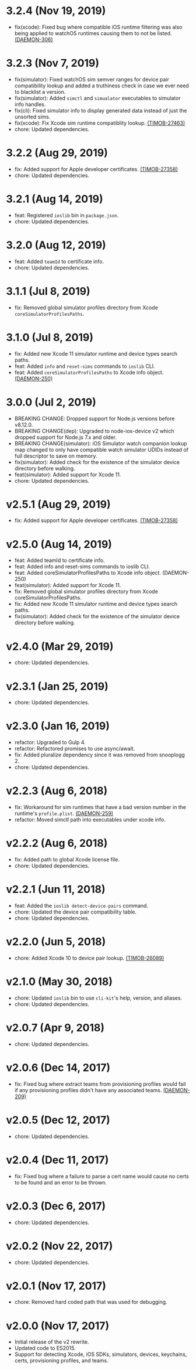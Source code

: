 # 3.2.4 (Nov 19, 2019)

 * fix(xcode): Fixed bug where compatible iOS runtime filtering was also being applied to watchOS
   runtimes causing them to not be listed.
   [(DAEMON-306)](https://jira.appcelerator.org/browse/DAEMON-306)

# 3.2.3 (Nov 7, 2019)

 * fix(simulator): Fixed watchOS sim semver ranges for device pair compatibility lookup and added a
   truthiness check in case we ever need to blacklist a version.
 * fix(simulator): Added `simctl` and `simualator` executables to simulator info handles.
 * fix(cli): Fixed simulator info to display generated data instead of just the unsorted sims.
 * fix(xcode): Fix Xcode sim runtime compatiblity lookup.
   [(TIMOB-27463)](https://jira.appcelerator.org/browse/TIMOB-27463)
 * chore: Updated dependencies.

# 3.2.2 (Aug 29, 2019)

 * fix: Added support for Apple developer certificates.
   [(TIMOB-27358)](https://jira.appcelerator.org/browse/TIMOB-27358)
 * chore: Updated dependencies.

# 3.2.1 (Aug 14, 2019)

 * feat: Registered `ioslib` bin in `package.json`.
 * chore: Updated dependencies.

# 3.2.0 (Aug 12, 2019)

 * feat: Added `teamId` to certificate info.
 * chore: Updated dependencies.

# 3.1.1 (Jul 8, 2019)

 * fix: Removed global simulator profiles directory from Xcode `coreSimulatorProfilesPaths`.

# 3.1.0 (Jul 8, 2019)

 * fix: Added new Xcode 11 simulator runtime and device types search paths.
 * feat: Added `info` and `reset-sims` commands to `ioslib` CLI.
 * feat: Added `coreSimulatorProfilesPaths` to Xcode info object.
   [(DAEMON-250)](https://jira.appcelerator.org/browse/DAEMON-250)

# 3.0.0 (Jul 2, 2019)

 * BREAKING CHANGE: Dropped support for Node.js versions before v8.12.0.
 * BREAKING CHANGE(dep): Upgraded to node-ios-device v2 which dropped support for Node.js 7.x and
   older.
 * BREAKING CHANGE(simulator): iOS Simulator watch companion lookup map changed to only have
   compatible watch simulator UDIDs instead of full descriptor to save on memory.
 * fix(simulator): Added check for the existence of the simulator device directory before walking.
 * feat(simulator): Added support for Xcode 11.
 * chore: Updated dependencies.

# v2.5.1 (Aug 29, 2019)

 * fix: Added support for Apple developer certificates.
   [(TIMOB-27358)](https://jira.appcelerator.org/browse/TIMOB-27358)

# v2.5.0 (Aug 14, 2019)

 * feat: Added teamId to certificate info.
 * feat: Added info and reset-sims commands to ioslib CLI.
 * feat: Added coreSimulatorProfilesPaths to Xcode info object. (DAEMON-250)
 * feat(simulator): Added support for Xcode 11.
 * fix: Removed global simulator profiles directory from Xcode coreSimulatorProfilesPaths.
 * fix: Added new Xcode 11 simulator runtime and device types search paths.
 * fix(simulator): Added check for the existence of the simulator device directory before walking.

# v2.4.0 (Mar 29, 2019)

 * chore: Updated dependencies.

# v2.3.1 (Jan 25, 2019)

 * chore: Updated dependencies.

# v2.3.0 (Jan 16, 2019)

 * refactor: Upgraded to Gulp 4.
 * refactor: Refactored promises to use async/await.
 * fix: Added pluralize dependency since it was removed from snooplogg 2.
 * chore: Updated dependencies.

# v2.2.3 (Aug 6, 2018)

 * fix: Workaround for sim runtimes that have a bad version number in the runtime's
   `profile.plist`. [(DAEMON-259)](https://jira.appcelerator.org/browse/DAEMON-259)
 * refactor: Moved simctl path into executables under xcode info.

# v2.2.2 (Aug 6, 2018)

 * fix: Added path to global Xcode license file.
 * chore: Updated dependencies.

# v2.2.1 (Jun 11, 2018)

 * feat: Added the `ioslib detect-device-pairs` command.
 * chore: Updated the device pair compatibility table.
 * chore: Updated dependencies.

# v2.2.0 (Jun 5, 2018)

 * chore: Added Xcode 10 to device pair lookup.
   [(TIMOB-26089)](https://jira.appcelerator.org/browse/TIMOB-26089)

# v2.1.0 (May 30, 2018)

 * chore: Updated `ioslib` bin to use `cli-kit`'s help, version, and aliases.
 * chore: Updated dependencies.

# v2.0.7 (Apr 9, 2018)

 * chore: Updated dependencies.

# v2.0.6 (Dec 14, 2017)

 * fix: Fixed bug where extract teams from provisioning profiles would fail if any provisioning
   profiles didn't have any associated teams.
   [(DAEMON-209)](https://jira.appcelerator.org/browse/DAEMON-209)

# v2.0.5 (Dec 12, 2017)

 * chore: Updated dependencies.

# v2.0.4 (Dec 11, 2017)

 * fix: Fixed bug where a failure to parse a cert name would cause no certs to be found and an
   error to be thrown.

# v2.0.3 (Dec 6, 2017)

 * chore: Updated dependencies.

# v2.0.2 (Nov 22, 2017)

 * chore: Updated dependencies.

# v2.0.1 (Nov 17, 2017)

 * chore: Removed hard coded path that was used for debugging.

# v2.0.0 (Nov 17, 2017)

 * Initial release of the v2 rewrite.
 * Updated code to ES2015.
 * Support for detecting Xcode, iOS SDKs, simulators, devices, keychains, certs, provisioning
   profiles, and teams.
